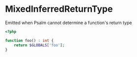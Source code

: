 # MixedInferredReturnType

Emitted when Psalm cannot determine a function's return type

```php
<?php

function foo() : int {
    return $GLOBALS['foo'];
}
```
